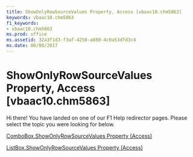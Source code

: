 ```yaml
---
title: ShowOnlyRowSourceValues Property, Access [vbaac10.chm5863]
keywords: vbaac10.chm5863
f1_keywords:
- vbaac10.chm5863
ms.prod: office
ms.assetid: 32a3f1d3-f3af-4250-a880-4c0a53dfd3c4
ms.date: 06/08/2017
---
```



# ShowOnlyRowSourceValues Property, Access [vbaac10.chm5863]

Hi there! You have landed on one of our F1 Help redirector pages. Please select the topic you were looking for below.

[ComboBox.ShowOnlyRowSourceValues Property (Access)](http://msdn.microsoft.com/library/3400539d-64c2-bd83-6d82-b70bf9ba6654%28Office.15%29.aspx)

[ListBox.ShowOnlyRowSourceValues Property (Access)](http://msdn.microsoft.com/library/35fc7924-ba76-d322-99ae-f5e355536bc0%28Office.15%29.aspx)


